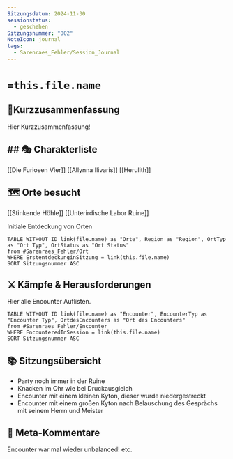 ```yaml
---
Sitzungsdatum: 2024-11-30
sessionstatus:
  - geschehen
Sitzungsnummer: "002"
NoteIcon: journal
tags:
  - Sarenraes_Fehler/Session_Journal
---
```

# `=this.file.name`
## 📜Kurzzusammenfassung
Hier Kurzzusammenfassung!

## ## 🎭 Charakterliste 
[[Die Furiosen Vier]] 
[[Allynna Ilivaris]]
[[Herulith]]

## 🗺️ Orte besucht
[[Stinkende Höhle]]
[[Unterirdische Labor Ruine]]

Initiale Entdeckung von Orten
```dataview
TABLE WITHOUT ID link(file.name) as "Orte", Region as "Region", OrtTyp as "Ort Typ", OrtStatus as "Ort Status" 
from #Sarenraes_Fehler/Ort  
WHERE ErstentdeckunginSitzung = link(this.file.name)
SORT Sitzungsnummer ASC
```

## ⚔️ Kämpfe & Herausforderungen
Hier alle Encounter Auflisten.

```dataview
TABLE WITHOUT ID link(file.name) as "Encounter", EncounterTyp as "Encounter Typ", OrtdesEncounters as "Ort des Encounters"
from #Sarenraes_Fehler/Encounter   
WHERE EncounteredInSession = link(this.file.name)
SORT Sitzungsnummer ASC
```

## 📚 Sitzungsübersicht
- Party noch immer in der Ruine
- Knacken im Ohr wie bei Druckausgleich
- Encounter mit einem kleinen Kyton, dieser wurde niedergestreckt
- Encounter mit einem großen Kyton nach Belauschung des Gesprächs mit seinem Herrn und Meister

## 🎲 Meta-Kommentare
Encounter war mal wieder unbalanced! etc.

